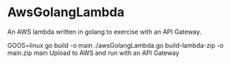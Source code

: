# AwsGolangLambda
An AWS lambda written in golang to exercise with an API Gateway.

GOOS=linux go build -o main ./awsGolangLambda.go
build-lambda-zip -o main.zip main
Upload to AWS and run with an API Gateway

